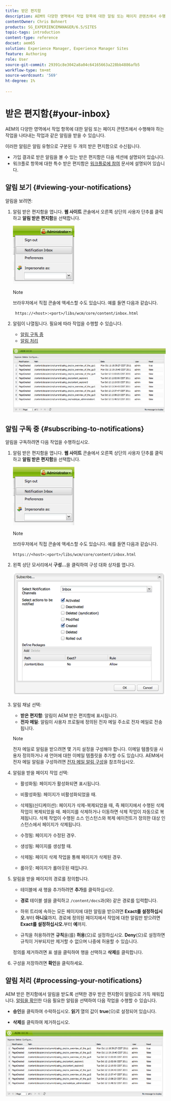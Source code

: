 ```yaml
---
title: 받은 편지함
description: AEM의 다양한 영역에서 작업 항목에 대한 알림 또는 페이지 콘텐츠에서 수행해야 하는 작업을 나타내는 작업과 같은 알림을 받을 수 있습니다.
contentOwner: Chris Bohnert
products: SG_EXPERIENCEMANAGER/6.5/SITES
topic-tags: introduction
content-type: reference
docset: aem65
solution: Experience Manager, Experience Manager Sites
feature: Authoring
role: User
source-git-commit: 29391c8e3042a8a04c64165663a228bb4886afb5
workflow-type: tm+mt
source-wordcount: '569'
ht-degree: 1%

---
```


# 받은 편지함{#your-inbox}

AEM의 다양한 영역에서 작업 항목에 대한 알림 또는 페이지 콘텐츠에서 수행해야 하는 작업을 나타내는 작업과 같은 알림을 받을 수 있습니다.

이러한 알림은 알림 유형으로 구분된 두 개의 받은 편지함으로 수신됩니다.

* 가입 결과로 받은 알림을 볼 수 있는 받은 편지함은 다음 섹션에 설명되어 있습니다.
* 워크플로 항목에 대한 특수 받은 편지함은 [워크플로에 참여](/help/sites-classic-ui-authoring/classic-workflows-participating.md) 문서에 설명되어 있습니다.

## 알림 보기 {#viewing-your-notifications}

알림을 보려면:

1. 알림 받은 편지함을 엽니다. **웹 사이트** 콘솔에서 오른쪽 상단의 사용자 단추를 클릭하고 **알림 받은 편지함**&#x200B;을 선택합니다.

   ![screen_shot_2012-02-08at105226am](assets/screen_shot_2012-02-08at105226am.png)

   >[!NOTE]
   >
   >브라우저에서 직접 콘솔에 액세스할 수도 있습니다. 예를 들면 다음과 같습니다.
   >
   >
   >` https://<host>:<port>/libs/wcm/core/content/inbox.html`

1. 알림이 나열됩니다. 필요에 따라 작업을 수행할 수 있습니다.

   * [알림 구독 중](#subscribing-to-notifications)
   * [알림 처리](#processing-your-notifications)

   ![chlimage_1-4](assets/chlimage_1-4.jpeg)

## 알림 구독 중 {#subscribing-to-notifications}

알림을 구독하려면 다음 작업을 수행하십시오.

1. 알림 받은 편지함을 엽니다. **웹 사이트** 콘솔에서 오른쪽 상단의 사용자 단추를 클릭하고 **알림 받은 편지함**&#x200B;을 선택합니다.

   ![screen_shot_2012-02-08at105226am-1](assets/screen_shot_2012-02-08at105226am-1.png)

   >[!NOTE]
   >
   >브라우저에서 직접 콘솔에 액세스할 수도 있습니다. 예를 들면 다음과 같습니다.
   >
   >
   >`https://<host>:<port>/libs/wcm/core/content/inbox.html`

1. 왼쪽 상단 모서리에서 **구성...**&#x200B;을 클릭하여 구성 대화 상자를 엽니다.

   ![screen_shot_2012-02-08at111056am](assets/screen_shot_2012-02-08at111056am.png)

1. 알림 채널 선택:

   * **받은 편지함**: 알림이 AEM 받은 편지함에 표시됩니다.
   * **전자 메일**: 알림이 사용자 프로필에 정의된 전자 메일 주소로 전자 메일로 전송됩니다.

   >[!NOTE]
   >
   >전자 메일로 알림을 받으려면 몇 가지 설정을 구성해야 합니다. 이메일 템플릿을 사용자 정의하거나 새 언어에 대한 이메일 템플릿을 추가할 수도 있습니다. AEM에서 전자 메일 알림을 구성하려면 [전자 메일 알림 구성](/help/sites-administering/notification.md#configuringemailnotification)을 참조하십시오.

1. 알림을 받을 페이지 작업 선택:

   * 활성화됨: 페이지가 활성화되면 표시됩니다.
   * 비활성화됨: 페이지가 비활성화되었을 때.
   * 삭제됨(신디케이션): 페이지가 삭제-복제되었을 때, 즉 페이지에서 수행된 삭제 작업이 복제되었을 때.
페이지를 삭제하거나 이동하면 삭제 작업이 자동으로 복제됩니다. 삭제 작업이 수행된 소스 인스턴스와 복제 에이전트가 정의한 대상 인스턴스에서 페이지가 삭제됩니다.

   * 수정됨: 페이지가 수정된 경우.
   * 생성됨: 페이지를 생성할 때.
   * 삭제됨: 페이지 삭제 작업을 통해 페이지가 삭제된 경우.
   * 롤아웃: 페이지가 롤아웃된 때입니다.

1. 알림을 받을 페이지의 경로를 정의합니다.

   * 테이블에 새 행을 추가하려면 **추가**&#x200B;를 클릭하십시오.
   * **경로** 테이블 셀을 클릭하고 `/content/docs`과(와) 같은 경로를 입력합니다.

   * 하위 트리에 속하는 모든 페이지에 대한 알림을 받으려면 **Exact를 설정하십시오.**&#x200B;부터 **아니요**까지.
경로에 정의된 페이지에서 작업에 대한 알림만 받으려면 **Exact를 설정하십시오.**&#x200B;부터 **예**&#x200B;까지.

   * 규칙을 허용하려면 **규칙**&#x200B;을(를) **허용**(으)로 설정하십시오. **Deny**(으)로 설정하면 규칙이 거부되지만 제거할 수 없으며 나중에 허용할 수 있습니다.

   정의를 제거하려면 표 셀을 클릭하여 행을 선택하고 **삭제**&#x200B;를 클릭합니다.

1. 구성을 저장하려면 **확인**&#x200B;을 클릭하세요.

## 알림 처리 {#processing-your-notifications}

AEM 받은 편지함에서 알림을 받도록 선택한 경우 받은 편지함이 알림으로 가득 채워집니다. [알림을 확인](#viewing-your-notifications)한 다음 필요한 알림을 선택하여 다음 작업을 수행할 수 있습니다.

* **승인**&#x200B;을 클릭하여 수락하십시오. **읽기** 열의 값이 **true**(으)로 설정되어 있습니다.

* **삭제**&#x200B;를 클릭하여 제거하십시오.

![chlimage_1-5](assets/chlimage_1-5.jpeg)
